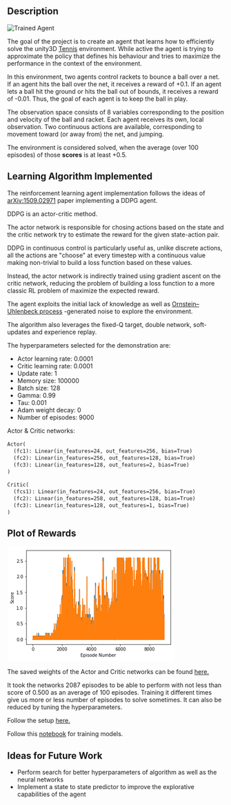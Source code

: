 
[image1]: https://user-images.githubusercontent.com/10624937/42135623-e770e354-7d12-11e8-998d-29fc74429ca2.gif "Trained Agent"

## Description

![Trained Agent][image1]

The goal of the project is to create an agent that learns how to efficiently solve the  unity3D [Tennis](https://www.youtube.com/watch?v=RDaIh7JX6RI&feature=youtu.be) environment. While active the agent is trying to approximate the policy that defines his behaviour and tries to maximize the performance in the context of the environment.

In this environment, two agents control rackets to bounce a ball over a net. If an agent hits the ball over the net, it receives a reward of +0.1. If an agent lets a ball hit the ground or hits the ball out of bounds, it receives a reward of -0.01. Thus, the goal of each agent is to keep the ball in play.

The observation space consists of 8 variables corresponding to the position and velocity of the ball and racket. Each agent receives its own, local observation. Two continuous actions are available, corresponding to movement toward (or away from) the net, and jumping.

The environment is considered solved, when the average (over 100 episodes) of those **scores** is at least +0.5.

## Learning Algorithm Implemented


The reinforcement learning agent implementation follows the ideas of [arXiv:1509.02971](https://arxiv.org/abs/1509.02971) paper implementing a DDPG agent.

DDPG is an actor-critic method.

The actor network is responsible for chosing actions based on the state and the critic network try to estimate the reward for the given state-action pair.

DDPG in continuous control is particularly useful as, unlike discrete actions, all the actions are "choose" at every timestep with a continuous value making non-trivial to build a loss function based on these values.

Instead, the actor network is indirectly trained using gradient ascent on the critic network, reducing the problem of building a loss function to a more classic RL problem of maximize the expected reward.

The agent exploits the initial lack of knowledge as well as [Ornstein–Uhlenbeck process](https://en.wikipedia.org/wiki/Ornstein%E2%80%93Uhlenbeck_process) -generated noise to explore the environment.

The algorithm also leverages the fixed-Q target, double network, soft-updates and experience replay.

The hyperparameters selected for the demonstration are:

- Actor learning rate: 0.0001
- Critic learning rate: 0.0001
- Update rate: 1
- Memory size: 100000
- Batch size: 128
- Gamma: 0.99
- Tau: 0.001
- Adam weight decay: 0
- Number of episodes: 9000

Actor & Critic networks:
```
Actor(
  (fc1): Linear(in_features=24, out_features=256, bias=True)
  (fc2): Linear(in_features=256, out_features=128, bias=True)
  (fc3): Linear(in_features=128, out_features=2, bias=True)
)
```
```
Critic(
  (fcs1): Linear(in_features=24, out_features=256, bias=True)
  (fc2): Linear(in_features=258, out_features=128, bias=True)
  (fc3): Linear(in_features=128, out_features=1, bias=True)
)
```


## Plot of Rewards 

![](https://github.com/prajwalgatti/DRL-Collaboration-and-Competition/blob/master/plot.png)

The saved weights of the Actor and Critic networks can be found [here.](https://github.com/prajwalgatti/DRL-Collaboration-and-Competition/tree/master/savedmodels)

It took the networks 2087 episodes to be able to perform with not less than score of 0.500 as an average of 100 episodes.
Training it different times give us more or less number of episodes to solve sometimes. It can also be reduced by tuning the hyperparameters.

Follow the setup [here.](https://github.com/prajwalgatti/DRL-Collaboration-and-Competition/blob/master/Setup_instructions.md)

Follow this [notebook](https://github.com/prajwalgatti/DRL-Collaboration-and-Competition/blob/master/Tennis.ipynb) for training models.


## Ideas for Future Work

- Perform search for better hyperparameters of algorithm as well as the neural networks
- Implement a state to state predictor to improve the explorative capabilities of the agent
